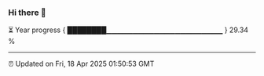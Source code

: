 ### Hi there 👋

⏳ Year progress { ████████▁▁▁▁▁▁▁▁▁▁▁▁▁▁▁▁▁▁▁▁▁▁ } 29.34 %

---

⏰ Updated on Fri, 18 Apr 2025 01:50:53 GMT


